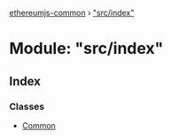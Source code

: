 [ethereumjs-common](../README.md) › ["src/index"](_src_index_.md)

# Module: "src/index"

## Index

### Classes

- [Common](../classes/_src_index_.common.md)
